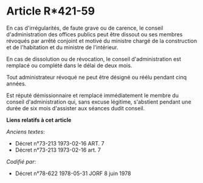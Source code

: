 # Article R*421-59

En cas d'irrégularités, de faute grave ou de carence, le conseil d'administration des offices publics peut être dissout ou
ses membres révoqués par arrêté conjoint et motivé du ministre chargé de la construction et de l'habitation et du ministre de
l'intérieur.

En cas de dissolution ou de révocation, le conseil d'administration est remplacé ou complété dans le délai de deux mois.

Tout administrateur révoqué ne peut être désigné ou réélu pendant cinq années.

Est réputé démissionnaire et remplacé immédiatement le membre du conseil d'administration qui, sans excuse légitime,
s'abstient pendant une durée de six mois d'assister aux séances dudit conseil.

**Liens relatifs à cet article**

_Anciens textes_:

  - Décret n°73-213 1973-02-16 ART. 7
  - Décret n°73-213 1973-02-16 art. 7

_Codifié par_:

  - Décret n°78-622 1978-05-31 JORF 8 juin 1978
